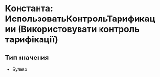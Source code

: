 ﻿# Константа: ИспользоватьКонтрольТарификации (Використовувати контроль тарифікації)

## Тип значения

- Булево


